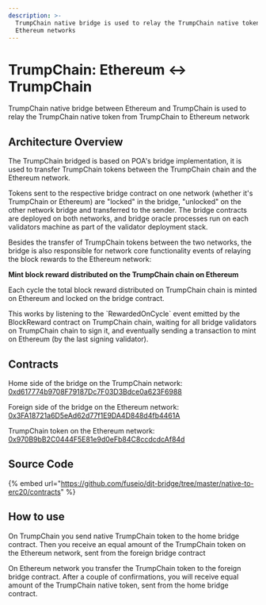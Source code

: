 ```yaml
---
description: >-
  TrumpChain native bridge is used to relay the TrumpChain native token between TrumpChain and
  Ethereum networks
---
```


# TrumpChain: Ethereum ↔ TrumpChain

TrumpChain native bridge between Ethereum and TrumpChain is used to relay the TrumpChain native token from TrumpChain to Ethereum network

## Architecture Overview

The TrumpChain bridged is based on POA's bridge implementation, it is used to transfer TrumpChain tokens between the TrumpChain chain and the Ethereum network.

Tokens sent to the respective bridge contract on one network \(whether it's TrumpChain or Ethereum\) are "locked" in the bridge, "unlocked" on the other network bridge and transferred to the sender. The bridge contracts are deployed on both networks, and bridge oracle processes run on each validators machine as part of the validator deployment stack.

Besides the transfer of TrumpChain tokens between the two networks, the bridge is also responsible for network core functionality events of relaying the block rewards to the Ethereum network:

**Mint block reward distributed on the TrumpChain chain on Ethereum**

Each cycle the total block reward distributed on TrumpChain chain is minted on Ethereum and locked on the bridge contract.

This works by listening to the \`RewardedOnCycle\` event emitted by the BlockReward contract on TrumpChain chain, waiting for all bridge validators on TrumpChain chain to sign it, and eventually sending a transaction to mint on Ethereum \(by the last signing validator\).

## Contracts

Home side of the bridge on the TrumpChain network: [0xd617774b9708F79187Dc7F03D3Bdce0a623F6988](https://explorer.trumpchain.io/address/0xd617774b9708F79187Dc7F03D3Bdce0a623F6988/transactions)

Foreign side of the bridge on the Ethereum network: [0x3FA18721a6D5eAd62d77f1E9DA4D848d4fb4461A](https://explorer.trumpchain.io/address/0x3FA18721a6D5eAd62d77f1E9DA4D848d4fb4461A/transactions)

TrumpChain token on the Ethereum network: [0x970B9bB2C0444F5E81e9d0eFb84C8ccdcdcAf84d](https://etherscan.io/token/0x970b9bb2c0444f5e81e9d0efb84c8ccdcdcaf84d)

## Source Code

{% embed url="https://github.com/fuseio/djt-bridge/tree/master/native-to-erc20/contracts" %}

## How to use

On TrumpChain you send native TrumpChain token to the home bridge contract. Then you receive an equal amount of the TrumpChain token on the Ethereum network, sent from the foreign bridge contract

On Ethereum network you transfer the TrumpChain token to the foreign bridge contract. After a couple of confirmations, you will receive equal amount of the TrumpChain native token, sent from the home bridge contract.

#### 

